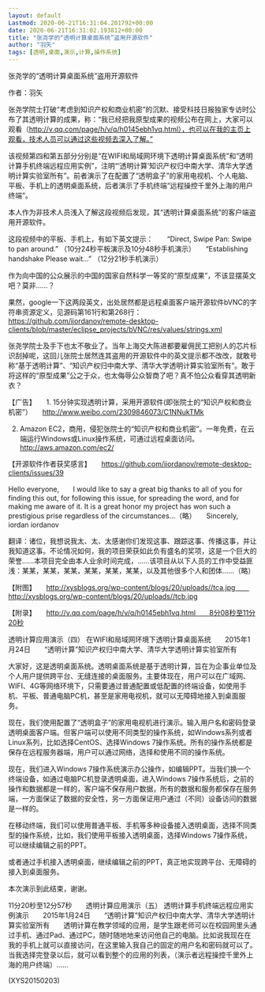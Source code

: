 ```yaml
---
layout: default
Lastmod: 2020-06-21T16:31:04.201792+00:00
date: 2020-06-21T16:31:02.193812+00:00
title: "张尧学的“透明计算桌面系统”盗用开源软件"
author: "羽矢"
tags: [透明,桌面,演示,计算,操作系统]
---
```


张尧学的“透明计算桌面系统”盗用开源软件

作者：羽矢

张尧学院士打破“考虑到知识产权和商业机密”的沉默、接受科技日报独家专访时公布了其透明计算的成果，称：“我已经把我原型成果的视频公布在网上，大家可以观看（http://v.qq.com/page/h/v/q/h0145ebh1vq.html），也可以在我的主页上观看，技术人员可以通过这些视频去深入了解。”

该视频第四和第五部分分别是“在WIFI和局域网环境下透明计算桌面系统”和“透明计算手机终端远程应用实例”，注明“‘透明计算’知识产权归中南大学、清华大学透明计算实验室所有”。前者演示了在配置了“透明盒子”的家用电视机、个人电脑、平板、手机上的透明桌面系统，后者演示了手机终端“远程操控千里外上海的用户终端”。

本人作为非技术人员浅入了解这段视频后发现，其“透明计算桌面系统”的客户端盗用开源软件。

这段视频中的平板、手机上，有如下英文提示：　　“Direct, Swipe Pan: Swipe to pan around.” （10分24秒平板演示及10分48秒手机演示）　　“Establishing handshake Please wait…” （12分21秒手机演示）

作为向中国的公众展示的中国的国家自然科学一等奖的“原型成果”，不该显摆英文吧？莫非……？

果然，google一下这两段英文，出处居然都是远程桌面客户端开源软件bVNC的字符串资源定义，见源码第161行和第268行：　　https://github.com/iiordanov/remote-desktop-clients/blob/master/eclipse_projects/bVNC/res/values/strings.xml

张尧学院士及手下也太不敬业了。当年上海交大陈进都要雇佣民工把别人的芯片标识刮掉呢，这回儿张院士居然连其盗用的开源软件中的英文提示都不改改，就敢号称“基于透明计算”、“知识产权归中南大学、清华大学透明计算实验室所有”。敢于将这样的“原型成果”公之于众，也太侮辱公众智商了吧？真不怕公众看穿其透明新衣？

【广告】　　1. 15分钟实现透明计算，采用开源软件(即张院士的“知识产权和商业机密”）　　http://www.weibo.com/2309846073/C1NNukTMk

2. Amazon EC2，商用，侵犯张院士的“知识产权和商业机密”。一年免费，在云端运行Windows或Linux操作系统，可通过远程桌面访问。　　http://aws.amazon.com/ec2/

【开源软件作者获奖感言】　　https://github.com/iiordanov/remote-desktop-clients/issues/39

Hello everyone,　　I would like to say a great big thanks to all of you for finding this out, for following this issue, for spreading the word, and for making me aware of it. It is a great honor my project has won such a prestigious prise regardless of the circumstances…（略）　　Sincerely,　　iordan iordanov

翻译：诸位，我想说我太、太、太感谢你们发现这事、跟踪这事、传播这事，并让我知道这事。不论情况如何，我的项目荣获如此负有盛名的奖项，这是一个巨大的荣誉……本项目完全由本人业余时间完成，……该项目从以下人员的工作中受益匪浅：某某，某某，某某，某某，某某，某某，以及其他很多个人和团体……（略）

【附图】　　http://xysblogs.org/wp-content/blogs/20/uploads//tca.jpg　　http://xysblogs.org/wp-content/blogs/20/uploads//tcb.jpg

【附录】　　http://v.qq.com/page/h/v/q/h0145ebh1vq.html　　8分08秒至11分20秒

透明计算应用演示（四） 在WIFI和局域网环境下透明计算桌面系统　　2015年1月24日　　“透明计算”知识产权归中南大学、清华大学透明计算实验室所有

大家好，这是透明桌面系统。透明桌面系统是基于透明计算，旨在为企事业单位及个人用户提供跨平台、无缝连接的桌面服务。主要体现在，用户可以在广域网、WIFI、4G等网络环境下，只需要通过普通配置或低配置的终端设备，如使用手机、平板、普通电脑PC机，甚至是家用电视机，就可以无障碍地接入到桌面服务。

现在，我们使用配置了“透明盒子”的家用电视机进行演示。输入用户名和密码登录透明桌面客户端。但客户端可以使用不同类型的操作系统，如Windows系列或者Linux系列，比如选择CentOS、选择Windows 7操作系统。所有的操作系统都是保存在远程服务器端，用户可以通过网络，选择和使用不同的操作系统。

现在，我们进入Windows 7操作系统演示办公操作，如编辑PPT。当我们换一个终端设备，如通过电脑PC机登录透明桌面，进入Windows 7操作系统后，之前的操作和数据都是一样的，客户端不保存用户数据，所有的数据和服务都保存在服务端，一方面保证了数据的安全性，另一方面保证用户通过（不同）设备访问的数据是一样的。

在移动终端，我们可以使用普通平板、手机等多种设备接入透明桌面，选择不同类型的操作系统，比如，我们使用平板接入透明桌面，选择Windows 7操作系统，可以继续编辑之前的PPT。

或者通过手机接入透明桌面，继续编辑之前的PPT，真正地实现跨平台、无障碍的接入到桌面服务。

本次演示到此结束，谢谢。

11分20秒至12分57秒　　透明计算应用演示（五） 透明计算手机终端远程应用实例演示　　2015年1月24日　　“透明计算”知识产权归中南大学、清华大学透明计算实验室所有　　透明计算在教学领域的应用，是学生跟老师可以在校园网里头通过手机、通过Pad、通过PC，随时随地地来访问他自己的电脑。比如说我现在在我的手机上就可以直接访问，在这里输入我自己的固定的用户名和密码就可以了。当我选择完登录以后，就可以看到整个的应用的列表，（演示者远程操控千里外上海的用户终端）……

(XYS20150203)


